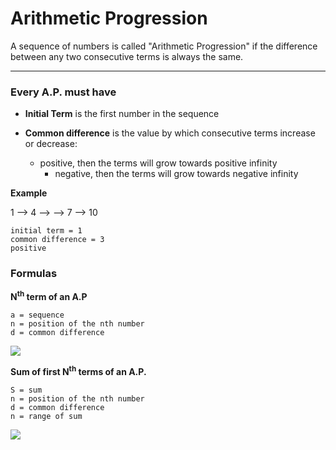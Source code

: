 # Arithmetic Progression

A sequence of numbers is called "Arithmetic Progression" if the difference between any two consecutive terms is always the same.

* * *

### Every A.P. must have

- **Initial Term** is the first number in the sequence

- **Common difference** is the value by which consecutive terms increase or decrease:

    * positive, then the terms will grow towards positive infinity
        * negative, then the terms will grow towards negative infinity

**Example**

1 --> 4 --> --> 7 --> 10

```
initial term = 1
common difference = 3
positive
```

### Formulas

**N<sup>th</sup> term of an A.P**

```
a = sequence
n = position of the nth number
d = common difference
```

![](https://quicklatex.com/cache3/8f/ql_89dcd7a990b276e5a1d440c87234fe8f_l3.png)

**Sum of first N<sup>th</sup> terms of an A.P.**

```
S = sum
n = position of the nth number
d = common difference
n = range of sum
```

![](https://quicklatex.com/cache3/a8/ql_2a3915e3cac774ac037f59909ceca8a8_l3.png)
